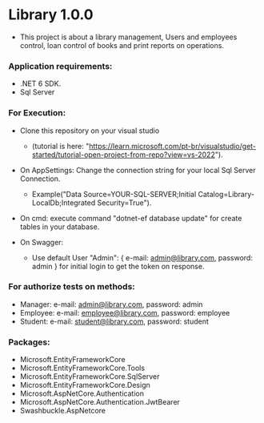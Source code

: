 # Library 1.0.0

- This project is about a library management, Users and employees control, loan control of books and print reports on operations.

### Application requirements:

 - .NET 6 SDK.
 - Sql Server

### For Execution:

- Clone this repository on your visual studio 
  - (tutorial is here: "https://learn.microsoft.com/pt-br/visualstudio/get-started/tutorial-open-project-from-repo?view=vs-2022").

- On AppSettings: Change the connection string for your local Sql Server Connection.
  - Example("Data Source=YOUR-SQL-SERVER;Initial Catalog=Library-LocalDb;Integrated Security=True").
  
- On cmd: execute command "dotnet-ef database update" for create tables in your database.
- On Swagger: 
  - Use default User "Admin": { e-mail: admin@library.com, password: admin } for initial login to get the token on response.

### For authorize tests on methods:
 
- Manager: e-mail: admin@library.com, password: admin
- Employee: e-mail: employee@library.com, password: employee
- Student: e-mail: student@library.com, password: student

### Packages:

- Microsoft.EntityFrameworkCore
- Microsoft.EntityFrameworkCore.Tools
- Microsoft.EntityFrameworkCore.SqlServer
- Microsoft.EntityFrameworkCore.Design
- Microsoft.AspNetCore.Authentication
- Microsoft.AspNetCore.Authentication.JwtBearer
- Swashbuckle.AspNetcore
